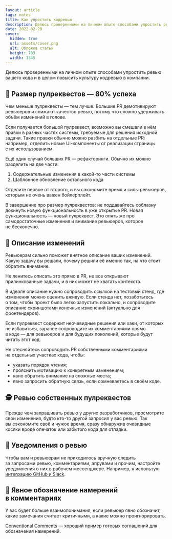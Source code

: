 ```yaml
---
layout: article
tags: notes
title: Как упростить кодревью
description: Делюсь проверенными на личном опыте способами упростить ревью вашего кода и в целом повысить культуру кодревью в компании
date: 2022-02-20
cover:
  hidden: true
  url: assets/cover.png
  alt: Обложка статьи
  height: 783
  width: 1345
---
```


<p class="subtitle">Делюсь проверенными на личном опыте способами упростить ревью вашего кода и в целом повысить культуру кодревью в компании.</p>

## 📏 Размер пулреквестов — 80% успеха

Чем меньше пулреквесты — тем лучше. Большие PR демотивируют ревьюеров и снижают качество ревью, потому что сложно удерживать объём изменений в голове.

Если получается большой пулреквест, возможно вы смешали в нём правки в разных частях системы, требуемые для решения исходной задачи. Такие правки обычно можно разбить на отдельные PR: например, отделить новые UI-компоненты от реализации страницы с их использованием.

Ещё один случай больших PR — рефакторинги. Обычно их можно разделить на две части:
1. Содержательные изменения в какой-то части системы
2. Шаблонное обновление остального кода

Отделите первое от второго, и вы сэкономите время и силы ревьюеров, которым не очень важен бойлерплейт.

В завершение про размер пулреквестов: не поддавайтесь соблазну докинуть новую функциональность в уже открытые PR. Новая функциональность — новый пулреквест. Это опять же про самодостаточные изменения и внимание ревьюеров, которое не бесконечно.

## 📝 Описание изменений

Ревьюерам сильно поможет внятное описание ваших изменений. Какую задачу вы решали, почему решили её именно так, на что стоит обратить внимание.

Не ленитесь описать это прямо в PR, не все открывают прилинкованные задачи, и в них может не хватать контекста.

В идеале описание нужно сопроводить ссылкой на тестовый стенд, где изменения можно оценить вживую. Если стенда нет, позаботьтесь о том, чтобы проект было легко запустить локально, и сопроводите описание скриншотами конечных изменений (актуально для фронтендеров).

Если пулреквест содержит неочевидные решения или хаки, от которых не избавиться, заранее сопроводите их комментариями прямо в коде — для ревьюеров и для будущих поколений, которые будут читать этот код.

Не стесняйтесь сопроводить PR собственными комментариями на отдельных участках кода, чтобы:
* указать порядок чтения;
* прояснить мотивацию к конкретным изменениям;
* явно обратить внимание на сложные места;
* явно запросить обратную связь, если сомневаетесь в своём коде.

## 🕵️ Ревью собственных пулреквестов

Прежде чем запрашивать ревью у других разработчиков, просмотрите свои изменения, будто кто-то другой запросил у вас ревью. Так вы сэкономите своё и чужое время, сразу обнаружив очевидные косяки вроде опечаток или забытого кода для отладки.

## 🔔 Уведомления о ревью

Чтобы вам и ревьюерам не приходилось вручную следить за запросами ревью, комментариями, апрувами и прочим, настройте уведомления о них в рабочем мессенджере. Например, я использую [интеграцию GitHub и Slack](https://slack.github.com).

## 🤝 Явное обозначение намерений в комментариях

У вас будет больше взаимопонимания, если ревьюер явно обозначит, какие замечания считает критичными, а какие можно проигнорировать.

[Conventional Comments](https://conventionalcomments.org) — хороший пример готовых соглашений для обозначения намерений.
